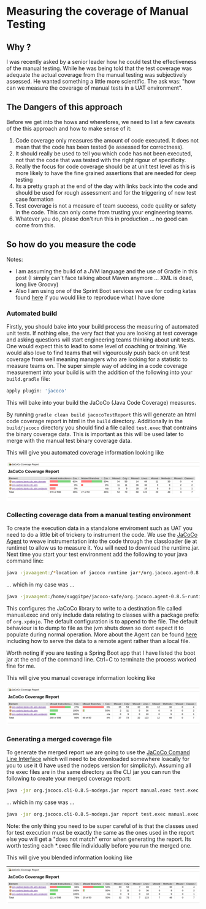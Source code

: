 # Measuring the coverage of Manual Testing

## Why ?
I was recently asked by a senior leader how he could test the effectiveness of the manual testing.  While he was being told that the test coverage was adequate the actual coverage from the manual testing was subjectively assessed.  He wanted something a little more scientific.  The ask was: "how can we measure the coverage of manual tests in a UAT environment".

## The Dangers of this approach
Before we get into the hows and wherefores, we need to list a few caveats of the this approach and how to make sense of it:

1. Code coverage only measures the amount of code executed.  It does not mean that the code has been tested (ie assessed for correctness).
1. It should really be used to tell you which code has not been executed, not that the code that was tested with the right rigour of specificity.
1. Really the focus for code coverage should be at unit test level as this is more likely to have the fine grained assertions that are needed for deep testing
1. Its a pretty graph at the end of the day with links back into the code and should be used for rough assessment and for the triggering of new test case formation
1. Test coverage is not a measure of team success, code quality or safety in the code.  This can only come from trusting your engineering teams.
1. Whatever you do, please don't run this in production ... no good can come from this.

## So how do you measure the code

Notes:
 
* I am assuming the build of a JVM language and the use of Gradle in this post (I simply can't face talking about Maven anymore ... XML is dead, long live Groovy)
* Also I am using one of the Sprint Boot services we use for coding katas found [here](https://github.com/xp-dojo/consumer-driven-contracts) if you would like to reproduce what I have done

### Automated build
Firstly, you should bake into your build process the measuring of automated unit tests.  If nothing else, the very fact that you are looking at test coverage and asking questions will start engineering teams thinking about unit tests.  One would expect this to lead to some level of coaching or training.  We would also love to find teams that will vigourously push back on unit test coverage from well meaning managers who are looking for a statistic to measure teams on.  The super simple way of adding in a code coverage measurement into your build is with the addition of the following into your `build.gradle` file:

```groovy
apply plugin: 'jacoco'
```

This will bake into your build the JaCoCo (Java Code Coverage) measures.

By running `gradle clean build jacocoTestReport` this will generate an html code coverage report in html in the `build` directory.  Additionally in the `build/jacoco` directory you should find a file called `test.exec` that contrains the binary coverage data.  This is important as this will be used later to merge with the manual test binary coverage data.

This will give you automated coverage information looking like

![](jacoco-images/automated-test-coverage.png)

### Collecting coverage data from a manual testing environment
To create the execution data in a standalone enviroment such as UAT you need to do a little bit of trickery to instrument the code.  We use the [JaCoCo Agent](https://repo1.maven.org/maven2/org/jacoco/org.jacoco.agent) to weave instrumentation into the code through the classloader (ie at runtime) to allow us to measure it.  You will need to download the runtime.jar.  Next time you start your test environment add the following to your java command line:

``` bash
java -javaagent:/*location of jacoco runtime jar*/org.jacoco.agent-0.8.5-runtime.jar=destfile=manual.exec,includes=package.prefix.* -jar yourApplication.jar
```
... which in my case was ...
```bash
java -javaagent:/home/suggitpe/jacoco-safe/org.jacoco.agent-0.8.5-runtime.jar=destfile=manual.exec,includes=org.xpdojo.* -jar atm-service-0.0.1.jar 
```

This configures the JaCoCo library to write to a destination file called manual.exec and only include data relating to classes wiith a package prefix of `org.xpdojo`.  The default configuration is to append to the file.  The default behaviour is to dump to file as the jvm shuts down so dont expect it to populate during normal operation.  More about the Agent can be found [here](https://www.eclemma.org/jacoco/trunk/doc/agent.html) including how to serve the data to a remote agent rather than a local file.

Worth noting if you are testing a Spring Boot app that I have listed the boot jar at the end of the command line.  Ctrl+C to terminate the process worked fine for me.

This will give you manual coverage information looking like

![](jacoco-images/manual-test-coverage.png)

### Generating a merged coverage file
To generate the merged report we are going to use the [JaCoCo Comand Line Interface](https://repo1.maven.org/maven2/org/jacoco/org.jacoco.cli/) which will need to be downloaded somewhere loacally for you to use it (I have used the nodeps version for simplicity).  Assuming all the exec files are in the same directory as the CLI jar you can run the following to create your merged coverage report:

```bash
java -jar org.jacoco.cli-0.8.5-nodeps.jar report manual.exec test.exec --classfiles /*location of classes executed*/out/production/classes/ --sourcefiles /*location of source code*/src/main/java --html html-report
```
... which in my case was ... 
```bash
java -jar org.jacoco.cli-0.8.5-nodeps.jar report test.exec manual.exec --classfiles /home/suggitpe/git-clones/xp-dojo/consumer-driven-contracts/atm-service/build/classes/java/main --sourcefiles /home/suggitpe/git-clones/xp-dojo/consumer-driven-contracts/atm-service/src/main/java --html html-report
```

Note: the only thing you need to be super careful of is that the classes used for test execution must be exactly the same as the ones used in the report else you will get a "does not match" error when generating the report.  Its worth testing each *.exec file individually before you run the merged one.

This will give you blended information looking like

![](jacoco-images/blended-test-coverage.png)